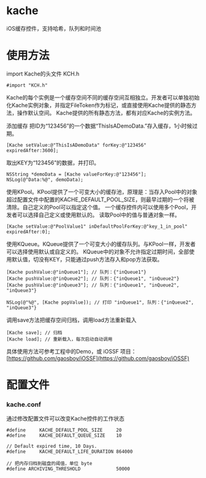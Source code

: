 kache
=====

iOS缓存控件，支持哈希，队列和时间池

使用方法
=============
import Kache的头文件 KCH.h

```
#import "KCH.h"
```
Kache的每个实例是一个缓存空间不同的缓存空间互相独立。开发者可以单独初始化Kache实例对象，并指定FileToken作为标记，或直接使用Kache提供的静态方法，操作默认空间。
Kache提供的所有静态方法，都有对应Kache的实例方法。

添加缓存
把ID为“123456”的一个数据“ThisIsADemoData.”存入缓存，1小时候过期。

```
[Kache setValue:@"ThisIsADemoData" forKey:@"123456" expiredAfter:3600];
```

取出KEY为“123456”的数据，并打印。

```
NSString *demoData = [Kache valueForKey:@"123456"];
NSLog(@"Data:%@", demoData);
```

使用KPool。KPool提供了一个可变大小的缓存池，原理是：当存入Pool中的对象超过配置文件中配置的KACHE_DEFAULT_POOL_SIZE，则最早过期的一个将被清除。自己定义的Pool可以指定这个值。
一个缓存控件内可以使用多个Pool，开发者可以选择自己定义或使用默认的。
读取Pool中的值与普通对象一样。

```
[Kache setValue:@"PoolValue1" inDefaultPoolForKey:@"key_1_in_pool" expiredAfter:0];
```

使用KQueue。KQueue提供了一个可变大小的缓存队列。与KPool一样，开发者可以选择使用默认或自定义的。
KQueue中的对象不允许指定过期时间，全部使用默认值，切没有KEY，只能通过push方法存入和pop方法获取。

```
[Kache pushValue:@"inQueue1"]; // 队列：{"inQueue1"}
[Kache pushValue:@"inQueue2"]; // 队列：{"inQueue1", "inQueue2"}
[Kache pushValue:@"inQueue3"]; // 队列：{"inQueue1", "inQueue2", "inQueue3"}

NSLog(@"%@", [Kache popValue]); // 打印 "inQueue1", 队列：{"inQueue2", "inQueue3"}

```

调用save方法把缓存空间归档，调用load方法重新载入

```
[Kache save]; // 归档
[Kache load]; // 重新载入，每次启动自动调用
```

具体使用方法可参考工程中的Demo，或 iOSSF 项目：[https://github.com/gaosboy/iOSSF](https://github.com/gaosboy/iOSSF) 

配置文件
=============
### kache.conf
通过修改配置文件可以改变Kache控件的工作状态

```
#define     KACHE_DEFAULT_POOL_SIZE     20
#define     KACHE_DEFAULT_QUEUE_SIZE    10

// Default expired time, 10 Days.
#define     KACHE_DEFAULT_LIFE_DURATION 864000

// 把内存归档到磁盘的阈值，单位 byte
#define ARCHIVING_THRESHOLD             50000
 ```
